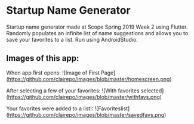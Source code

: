 # Startup Name Generator
Startup name generator made at Scope Spring 2019 Week 2 using Flutter.
Randomly populates an infinite list of name suggestions and allows you to save your favorites to a list.
Run using AndroidStudio.

## Images of this app:

When app first opens:
![Image of First Page]
(https://github.com/clairepo/images/blob/master/homescreen.png)

After selecting a few of your favorites:
![With favorites selected]
(https://github.com/clairepo/images/blob/master/withfavs.png)

Your favorites were added to a list!:
![Favoriteslist]
(https://github.com/clairepo/images/blob/master/savedfavs.png)
